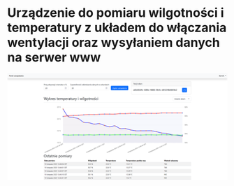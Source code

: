 # Urządzenie do pomiaru wilgotności i temperatury z układem do włączania wentylacji oraz wysyłaniem danych na serwer www

![Wygląd panelu użytkownika](./readme/wyglad_panelu.PNG)